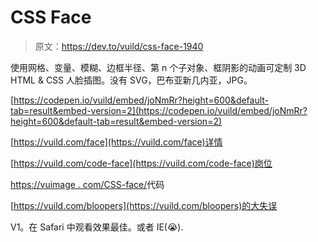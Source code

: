 # CSS Face

> 原文：<https://dev.to/vuild/css-face-1940>

使用网格、变量、模糊、边框半径、第 n 个子对象、框阴影的动画可定制 3D HTML & CSS 人脸插图。没有 SVG，巴布亚新几内亚，JPG。

[https://codepen.io/vuild/embed/joNmRr?height=600&default-tab=result&embed-version=2](https://codepen.io/vuild/embed/joNmRr?height=600&default-tab=result&embed-version=2)

[https://vuild.com/face](https://vuild.com/face)详情

[https://vuild.com/code-face](https://vuild.com/code-face)岗位

[https://vuimage . com/CSS-face/](https://vuild.com/css-face/)代码

[https://vuild.com/bloopers](https://vuild.com/bloopers)的大失误

V1。在 Safari 中观看效果最佳。或者 IE(😭).